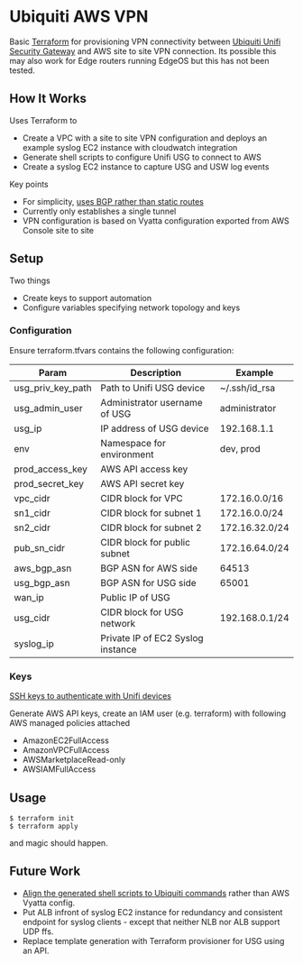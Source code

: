 # Ubiquiti AWS VPN 
Basic [Terraform](https://www.terraform.io/) for provisioning VPN connectivity between [Ubiquiti Unifi Security Gateway](https://www.ubnt.com/unifi-routing/unifi-security-gateway-pro-4/) and AWS site to site VPN connection. Its possible this may also work for Edge routers running EdgeOS but this has not been tested.

## How It Works
Uses Terraform to 
* Create a VPC with a site to site VPN configuration and deploys an example syslog EC2 instance with cloudwatch integration
* Generate shell scripts to configure Unifi USG to connect to AWS
* Create a syslog EC2 instance to capture USG and USW log events

Key points
* For simplicity, [uses BGP rather than static routes](https://medium.com/@silasthomas/aws-vpc-ipsec-site-to-site-vpn-using-a-ubiquiti-edgemax-edgerouter-with-bgp-routing-37abafb950f3)
* Currently only establishes a single tunnel 
* VPN configuration is based on Vyatta configuration exported from AWS Console site to site 

## Setup
Two things
* Create keys to support automation
* Configure variables specifying network topology and keys

### Configuration
Ensure terraform.tfvars contains the following configuration:

| Param             | Description   | Example |
| ------------------|---------------|---------|
| usg_priv_key_path | Path to Unifi USG device | ~/.ssh/id_rsa | 
| usg_admin_user    | Administrator username of USG | administrator   |
| usg_ip            | IP address of USG device | 192.168.1.1 |
| env               | Namespace for environment | dev, prod | 
| prod_access_key   | AWS API access key        | |
| prod_secret_key   | AWS API secret key        | | 
| vpc_cidr          | CIDR block for VPC        | 172.16.0.0/16 |
| sn1_cidr          | CIDR block for subnet 1   | 172.16.0.0/24 |
| sn2_cidr          | CIDR block for subnet 2   | 172.16.32.0/24 |
| pub_sn_cidr       | CIDR block for public subnet | 172.16.64.0/24 |
| aws_bgp_asn       | BGP ASN for AWS side      | 64513 |
| usg_bgp_asn       | BGP ASN for USG side      | 65001 |
| wan_ip            | Public IP of USG          | |
| usg_cidr          | CIDR block for USG network | 192.168.0.1/24 |
| syslog_ip         | Private IP of EC2 Syslog instance | |

### Keys
[SSH keys to authenticate with Unifi devices](https://help.ubnt.com/hc/en-us/articles/235247068-UniFi-Adding-SSH-Keys-to-UniFi-Devices#2)

Generate AWS API keys, create an IAM user (e.g. terraform) with following AWS managed policies attached
* AmazonEC2FullAccess
* AmazonVPCFullAccess
* AWSMarketplaceRead-only
* AWSIAMFullAccess

## Usage
```
$ terraform init
$ terraform apply
```
and magic should happen.

## Future Work

* [Align the generated shell scripts to Ubiquiti commands](https://help.ubnt.com/hc/en-us/articles/115016128008-EdgeRouter-IPsec-Route-Based-Site-to-Site-VPN-to-AWS-VPC-BGP-over-IKEv1-IPsec-) rather than AWS Vyatta config.
* Put ALB infront of syslog EC2 instance for redundancy and consistent endpoint for syslog clients - except that neither NLB nor ALB support UDP ffs.
* Replace template generation with Terraform provisioner for USG using an API.
